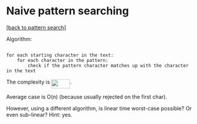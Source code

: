 # Naive pattern searching

[[back to pattern search]](./README.md)

Algorithm:

```pseudocode

for each starting character in the text:
    for each character in the pattern:
        check if the pattern character matches up with the character in the text
```

The complexity is <img src="svgs/27bab83a05e94a7c15a396201e3dcd57.svg?invert_in_darkmode" align=middle width=50.080834649999986pt height=24.65753399999998pt/>.

Average case is O(n) (because usually rejected on the first char).

However, using a different algorithm, is linear time worst-case possible? Or even sub-linear? Hint: yes.
